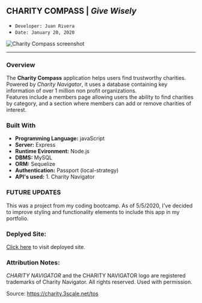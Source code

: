 ## CHARITY COMPASS | *Give Wisely*

- ```Developer: Juan Rivera```
- ```Date: January 20, 2020```

![Charity Compass screenshot](public/screenshot.PNG)

*****
### Overview
The **Charity Compass** application helps users find trustworthy charities.  Powered by *Charity Navigator*, it uses a database containing key information of over 1 million non profit organizations.   
Features include a members page allowing users the ability to find charities by category, and a section where members can add or remove charities of interest. 


### Built With
* **Programming Language:** javaScript
* **Server:** Express
* **Runtime Evironment:**  Node.js
* **DBMS:**  MySQL
* **ORM:**  Sequelize
* **Authentication:**  Passport (local-strategy)
* **API's used:** 1. Charity Navigator


### FUTURE UPDATES
This was a project from my coding bootcamp. As of 5/5/2020, I've decided to improve styling and functionality elements to include this app in my portfolio.


### Deplyed Site:
[Click here](https://charity-compass.herokuapp.com/) to visit deployed site.


### Attribution Notes:
*CHARITY NAVIGATOR* and the CHARITY NAVIGATOR logo are registered trademarks of Charity Navigator. All rights reserved. Used with permission.

Source:  https://charity.3scale.net/tos
